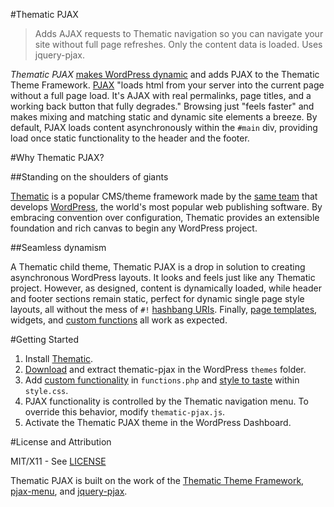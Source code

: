 #Thematic PJAX

> Adds AJAX requests to Thematic navigation so you can navigate your site without full page refreshes. Only the content data is loaded. Uses jquery-pjax.

*Thematic PJAX* [makes WordPress dynamic](http://blog.stackd.com/post/14381485031/making-wordpress-dynamic-thematic-pjax) and adds PJAX to the Thematic Theme Framework. [PJAX](http://pjax.heroku.com/) "loads html from your server into the current page without a full page load. It's AJAX with real permalinks, page titles, and a working back button that fully degrades." Browsing just "feels faster" and makes mixing and matching static and dynamic site elements a breeze. By default, PJAX loads content asynchronously within the `#main` div, providing load once static functionality to the header and the footer.

#Why Thematic PJAX?

##Standing on the shoulders of giants

[Thematic](http://themeshaper.com/thematic/) is a popular CMS/theme framework made by the [same team](http://automattic.com/) that develops [WordPress](http://wordpress.org/), the world's most popular web publishing software. By embracing convention over configuration, Thematic provides an extensible foundation and rich canvas to begin any WordPress project.

##Seamless dynamism

A Thematic child theme, Thematic PJAX is a drop in solution to creating asynchronous WordPress layouts. It looks and feels just like any Thematic project. However, as designed, content is dynamically loaded, while header and footer sections remain static, perfect for dynamic single page style layouts, all without the mess of `#!` [hashbang URIs](http://www.webmonkey.com/2011/02/gawker-learns-the-hard-way-why-hash-bang-urls-are-evil/). Finally, [page templates](http://codex.wordpress.org/Pages#Page_Templates), widgets, and [custom functions](https://github.com/wayoutmind/thematic-pjax/blob/master/functions.php#L9-17) all work as expected.

#Getting Started

1. Install [Thematic](http://wordpress.org/extend/themes/thematic).
2. [Download](https://github.com/downloads/wayoutmind/thematic-pjax/thematic-pjax-0.1.zip) and extract thematic-pjax in the WordPress `themes` folder.
3. Add [custom functionality](https://github.com/wayoutmind/thematic-pjax/blob/master/functions.php#L9-17) in `functions.php` and [style to taste](https://github.com/wayoutmind/thematic-pjax/blob/master/style.css) within `style.css`.
4. PJAX functionality is controlled by the Thematic navigation menu. To override this behavior, modify `thematic-pjax.js`.
5. Activate the Thematic PJAX theme in the WordPress Dashboard.

#License and Attribution

MIT/X11 - See [LICENSE](https://github.com/wayoutmind/thematic-pjax/blob/master/LICENSE)

Thematic PJAX is built on the work of the [Thematic Theme Framework](http://wordpress.org/extend/themes/thematic), [pjax-menu](http://wordpress.org/extend/plugins/pjax-menu/), and [jquery-pjax](https://github.com/defunkt/jquery-pjax).
